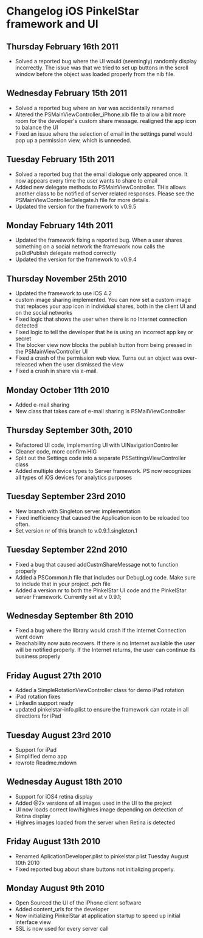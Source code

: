 Changelog iOS PinkelStar framework and UI
======================================

Thursday February 16th 2011
------------------------
- Solved a reported bug where the UI would (seemingly) randomly display incorrectly. The issue was that we tried to set up buttons in the scroll window before the object was loaded properly from the nib file.

Wednesday February 15th 2011
------------------------
- Solved a reported bug where an ivar was accidentally renamed
- Altered the PSMainViewController_iPhone.xib file to allow a bit more room for the developer's custom share message. realigned the app icon to balance the UI
- Fixed an issue where the selection of email in the settings panel would pop up a permission view, which is unneeded.

Tuesday February 15th 2011
------------------------
- Solved a reported bug that the email dialogue only appeared once. It now appears every time the user wants to share to email
- Added new delegate methods to PSMainViewController. THis allows another class to be notified of server related responses. Please see the PSMainViewControllerDelegate.h file for more details.
- Updated the version for the framework to v0.9.5


Monday February 14th 2011
------------------------
- Updated the framework fixing a reported bug. When a user shares something on a social network the framework now calls the psDidPublish delegate method correctly
- Updated the version for the framework to v0.9.4

Thursday November 25th 2010
------------------------
- Updated the framework to use iOS 4.2
- custom image sharing implemented. You can now set a custom image that replaces your app icon in individual shares, both in the client UI and on the social networks
- Fixed logic that shows the user when there is no Internet connection detected
- Fixed logic to tell the developer that he is using an incorrect app key or secret
- The blocker view now blocks the publish button from being pressed in the PSMainViewController UI
- Fixed a crash of the permission web view. Turns out an object was over-released when the user dismissed the view
- Fixed a crash in share via e-mail. 

Monday October 11th 2010
------------------------
- Added e-mail sharing
- New class that takes care of e-mail sharing is PSMailViewController

Thursday September 30th, 2010
-----------------------------
- Refactored UI code, implementing UI with UINavigationController
- Cleaner code, more confirm HIG
- Split out the Settings code into a separate PSSettingsViewController class
- Added multiple device types to Server framework. PS now recognizes all types of iOS devices for analytics purposes

Tuesday September 23rd 2010
---------------------------
- New branch with Singleton server implementation
- Fixed inefficiency that caused the Application icon to be reloaded too often.
- Set version nr of this branch to v.0.9.1.singleton.1

Tuesday September 22nd 2010
---------------------------
- Fixed a bug that caused addCustmShareMessage not to function properly
- Added a PSCommon.h file that includes our DebugLog code. Make sure to include that in your project .pch file
- Added a version nr to both the PinkelStar UI code and the PinkelStar server Framework. Currently set at v 0.9.1;

Wednesday September 8th 2010
----------------------------
- Fixed a bug where the library would crash if the internet Connection went down
- Reachability now auto recovers. If there is no Internet available the user will be notified properly. If the Internet returns, the user can continue its business properly

Friday August 27th 2010
-----------------------
- Added a SimpleRotationViewController class for demo iPad rotation
- iPad rotation fixes
- LinkedIn support ready
- updated pinkelstar-info.plist to ensure the framework can rotate in all directions for iPad

Tuesday August 23rd 2010
-------------------
- Support for iPad
- Simplified demo app
- rewrote Readme.mdown

Wednesday August 18th 2010
--------------------------
- Support for iOS4 retina display
- Added @2x versions of all images used in the UI to the project
- UI now loads correct low/highres image depending on detection of Retina display
- Highres images loaded from the server when Retina is detected

Friday August 13th 2010
-----------------------
- Renamed AplicationDeveloper.plist to pinkelstar.plist
Tuesday August 10th 2010
- Fixed reported bug about share buttons not initializing properly.

Monday August 9th 2010
----------------------
- Open Sourced the UI of the iPhone client software
- Added content_urls for the developer
- Now initializing PinkelStar at application startup to speed up initial interface view
- SSL is now used for every server call
